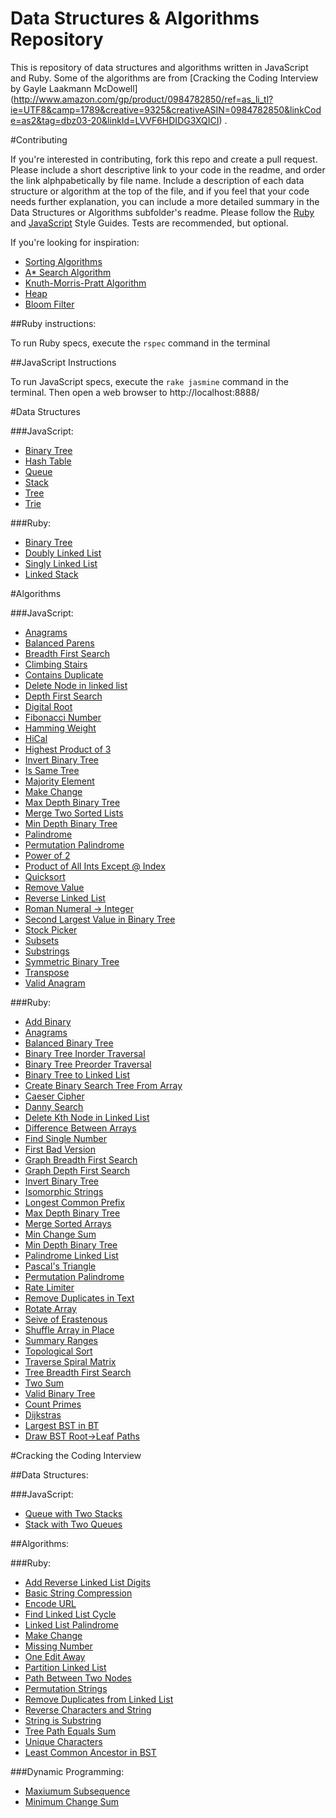 Data Structures & Algorithms Repository
==========

This is repository of data structures and algorithms written in JavaScript and Ruby. Some of the algorithms are from
[Cracking the Coding Interview by Gayle Laakmann McDowell]
(http://www.amazon.com/gp/product/0984782850/ref=as_li_tl?ie=UTF8&camp=1789&creative=9325&creativeASIN=0984782850&linkCode=as2&tag=dbz03-20&linkId=LVVF6HDIDG3XQICI)
.
 
#Contributing
 
If you're interested in contributing, fork this repo and create a pull request. Please include a short descriptive link
to your code in the readme, and order the link alphpabetically by file name. Include a description of each
data structure or algorithm at the top of the file, and if you feel that your code needs further explanation,
you can include a more detailed summary in the Data Structures or Algorithms subfolder's readme.
Please follow the [Ruby](https://github.com/bbatsov/ruby-style-guide) and
[JavaScript](https://github.com/airbnb/javascript) Style Guides. Tests are recommended, but optional.
 
 If you're looking for inspiration:
 
 + [Sorting Algorithms](https://en.wikipedia.org/wiki/Sorting_algorithm#Popular_sorting_algorithms)
 + [A* Search Algorithm](https://en.wikipedia.org/wiki/A*_search_algorithm)
 + [Knuth-Morris-Pratt Algorithm](https://en.wikipedia.org/wiki/Knuth%E2%80%93Morris%E2%80%93Pratt_algorithm)
 + [Heap](https://en.wikipedia.org/wiki/Heap_\(data_structure\))
 + [Bloom Filter](https://en.wikipedia.org/wiki/Bloom_filter)
 
##Ruby instructions:
 
 To run Ruby specs, execute the `rspec` command in the terminal
 
##JavaScript Instructions
 
 To run JavaScript specs, execute the `rake jasmine` command in the terminal. Then open a web browser to
 http://localhost:8888/

#Data Structures

###JavaScript:

* [Binary Tree](/Data-Structures/JavaScript/binary-tree.js)
* [Hash Table](/Data-Structures/JavaScript/hash-table.js)
* [Queue](/Data-Structures/JavaScript/queue.js)
* [Stack](/Data-Structures/JavaScript/stack.js)
* [Tree](/Data-Structures/JavaScript/tree.js)
* [Trie](/Data-Structures/JavaScript/trie.js)

###Ruby:

* [Binary Tree](/Data-Structures/Ruby/binary-tree.rb)
* [Doubly Linked List](/Data-Structures/Ruby/doubly-linked-list.rb)
* [Singly Linked List](/Data-Structures/Ruby/singly-linked-list.rb)
* [Linked Stack](/Data-Structures/Ruby/linked-stack.rb)

#Algorithms

###JavaScript:

* [Anagrams](/Algorithms/JavaScript/anagrams.js)
* [Balanced Parens](/Algorithms/JavaScript/balanced-parens.js)
* [Breadth First Search](/Algorithms/JavaScript/breadth-first-search.js)
* [Climbing Stairs](/Algorithms/JavaScript/climbing-stairs.js)
* [Contains Duplicate](/Algorithms/JavaScript/contains-duplicate.js)
* [Delete Node in linked list](/Algorithms/JavaScript/delete-node-in-linked-list.js)
* [Depth First Search](/Algorithms/JavaScript/depth-first-search.js)
* [Digital Root](/Algorithms/JavaScript/digital-root.js)
* [Fibonacci Number](/Algorithms/JavaScript/fibonacci-number.js)
* [Hamming Weight](/Algorithms/JavaScript/hamming-weight.js)
* [HiCal](/Algorithms/JavaScript/hical.js)
* [Highest Product of 3](/Algorithms/JavaScript/highest-product-of-three.js)
* [Invert Binary Tree](/Algorithms/JavaScript/invert-binary-tree.js)
* [Is Same Tree](/Algorithms/JavaScript/is-same-tree.js)
* [Majority Element](/Algorithms/JavaScript/majority-element.js)
* [Make Change](/Algorithms/JavaScript/make-change.js)
* [Max Depth Binary Tree](/Algorithms/JavaScript/max-depth-binary-tree.js)
* [Merge Two Sorted Lists](/Algorithms/JavaScript/merge-two-sorted-lists.js)
* [Min Depth Binary Tree](/Algorithms/JavaScript/min-depth-binary-tree.js)
* [Palindrome](/Algorithms/JavaScript/palindrome.js)
* [Permutation Palindrome](/Algorithms/JavaScript/permutation-palindrome.js)
* [Power of 2](/Algorithms/JavaScript/power-of-two.js)
* [Product of All Ints Except @ Index](/Algorithms/JavaScript/product-of-ints.js)
* [Quicksort](/Algorithms/JavaScript/quicksort.js)
* [Remove Value](/Algorithms/JavaScript/remove-value.js)
* [Reverse Linked List](/Algorithms/JavaScript/reverse-linked-list.js)
* [Roman Numeral -> Integer](/Algorithms/JavaScript/roman-numeral-to-integer.js)
* [Second Largest Value in Binary Tree](/Algorithms/JavaScript/second-largest-binary-tree.js)
* [Stock Picker](/Algorithms/JavaScript/stock-picker.js)
* [Subsets](/Algorithms/JavaScript/subsets.js)
* [Substrings](/Algorithms/JavaScript/substrings.js)
* [Symmetric Binary Tree](/Algorithms/JavaScript/symmetric-binary-tree.js)
* [Transpose](/Algorithms/JavaScript/transpose.js)
* [Valid Anagram](/Algorithms/JavaScript/valid-anagram.js)

###Ruby:

* [Add Binary](/Algorithms/Ruby/add-binary.rb)
* [Anagrams](/Algorithms/Ruby/anagrams.rb)
* [Balanced Binary Tree](/Algorithms/Ruby/balanced-binary-tree.rb)
* [Binary Tree Inorder Traversal](/Algorithms/Ruby/binary-tree-inorder-traversal.rb)
* [Binary Tree Preorder Traversal](/Algorithms/Ruby/binary-tree-preorder-traversal.rb)
* [Binary Tree to Linked List](/Algorithms/Ruby/binary-tree-to-linked-list.rb)
* [Create Binary Search Tree From Array](/Algorithms/Ruby/binary-search-tree-from-array.rb)
* [Caeser Cipher](/Algorithms/Ruby/caesar-cipher.rb)
* [Danny Search](/Algorithms/Ruby/danny-search.rb)
* [Delete Kth Node in Linked List](/Algorithms/Ruby/delete-kth-node.rb)
* [Difference Between Arrays](/Algorithms/Ruby/difference-between-arrays.rb)
* [Find Single Number](/Algorithms/Ruby/find-single-number.rb)
* [First Bad Version](/Algorithms/Ruby/first-bad-version.rb)
* [Graph Breadth First Search](/Algorithms/Ruby/graph-breadth-first-search.rb)
* [Graph Depth First Search](/Algorithms/Ruby/graph-depth-first-search.rb)
* [Invert Binary Tree](/Algorithms/Ruby/invert-binary-tree.rb)
* [Isomorphic Strings](/Algorithms/Ruby/isomorphic-strings.rb)
* [Longest Common Prefix](/Algorithms/Ruby/longest-common-prefix.rb)
* [Max Depth Binary Tree](/Algorithms/Ruby/max-depth-binary-tree.rb)
* [Merge Sorted Arrays](/Algorithms/Ruby/merge-sorted-arrays.rb)
* [Min Change Sum](/Algorithms/Ruby/min-change-sum.rb)
* [Min Depth Binary Tree](/Algorithms/Ruby/min-depth-binary-tree.rb)
* [Palindrome Linked List](/Algorithms/Ruby/palindrome-linked-list.rb)
* [Pascal's Triangle](/Algorithms/Ruby/pascals-triangle.rb)
* [Permutation Palindrome](/Algorithms/Ruby/permutation-palindrome.rb)
* [Rate Limiter](/Algorithms/Ruby/rate-limiter.rb)
* [Remove Duplicates in Text](/Algorithms/Ruby/remove-duplicates.rb)
* [Rotate Array](/Algorithms/Ruby/rotate-array.rb)
* [Seive of Erastenous](/Algorithms/Ruby/seive-of-erastenous.rb)
* [Shuffle Array in Place](/Algorithms/Ruby/shuffle-array-in-place.rb)
* [Summary Ranges](/Algorithms/Ruby/summary-ranges.rb)
* [Topological Sort](/Algorithms/Ruby/topological_sort.rb)
* [Traverse Spiral Matrix](/Algorithms/Ruby/traverse-spiral-matrix.rb)
* [Tree Breadth First Search](/Algorithms/Ruby/tree-breadth-first-search.rb)
* [Two Sum](/Algorithms/Ruby/two-sum.rb)
* [Valid Binary Tree](/Algorithms/Ruby/valid-binary-tree.rb)
* [Count Primes](/Algorithms/Ruby/count-primes.rb)
* [Dijkstras](/Algorithms/Ruby/dijkstras.rb)
* [Largest BST in BT](/Algorithms/Ruby/largest-bst-in-bt.rb)
* [Draw BST Root->Leaf Paths](/Algorithms/Ruby/root-to-leaf-paths.rb)

#Cracking the Coding Interview

##Data Structures:

###JavaScript:

* [Queue with Two Stacks](/Data-Structures/Cracking-the-Coding-Interview/queue-with-two-stacks.js)
* [Stack with Two Queues](/Data-Structures/Cracking-the-Coding-Interview/stack-with-two-queues.js)

##Algorithms:

###Ruby:

* [Add Reverse Linked List Digits](/Algorithms/Cracking-the-Coding-Interview/add-reversed-linked-list-digits.rb)
* [Basic String Compression](/Algorithms/Cracking-the-Coding-Interview/basic-string-compression.rb)
* [Encode URL](/Algorithms/Cracking-the-Coding-Interview/encode-url.rb)
* [Find Linked List Cycle](/Algorithms/Cracking-the-Coding-Interview/find-linked-list-cycle.rb)
* [Linked List Palindrome](/Algorithms/Cracking-the-Coding-Interview/linked-list-palindrome.rb)
* [Make Change](/Algorithms/Cracking-the-Coding-Interview/make-change.rb)
* [Missing Number](/Algorithms/Cracking-the-Coding-Interview/missing-number.rb)
* [One Edit Away](/Algorithms/Cracking-the-Coding-Interview/one-edit-away.rb)
* [Partition Linked List](/Algorithms/Cracking-the-Coding-Interview/partition-linked-list.rb)
* [Path Between Two Nodes](/Algorithms/Cracking-the-Coding-Interview/path-between-two-nodes.rb)
* [Permutation Strings](/Algorithms/Cracking-the-Coding-Interview/permutations-strings.rb)
* [Remove Duplicates from Linked List](/Algorithms/Cracking-the-Coding-Interview/remove-duplicates-from-linked-list.rb)
* [Reverse Characters and String](/Algorithms/Cracking-the-Coding-Interview/reverse-characters-and-string.rb)
* [String is Substring](/Algorithms/Cracking-the-Coding-Interview/string-is-substring.rb)
* [Tree Path Equals Sum](/Algorithms/Cracking-the-Coding-Interview/tree-path-equals-sum.rb)
* [Unique Characters](/Algorithms/Cracking-the-Coding-Interview/unique-characters.rb)
* [Least Common Ancestor in BST](/Algorithms/Cracking-the-Coding-Interview/least-common-ancestor.rb)

###Dynamic Programming:

* [Maxiumum Subsequence](/Algorithms/Dynamic-Programming/max-subsequence.rb)
* [Minimum Change Sum](/Algorithms/Dynamic-Programming/min-change-sum.rb)
